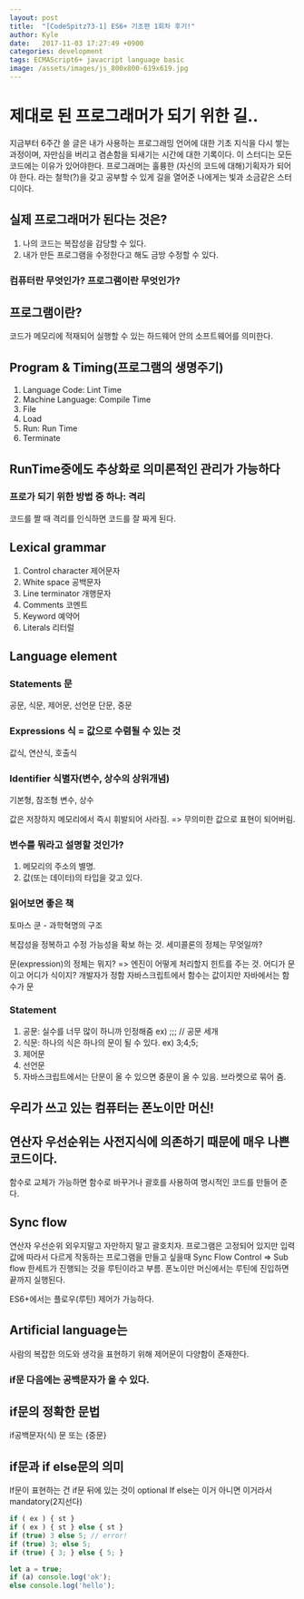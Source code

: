 ```yaml
---
layout: post
title:  "[CodeSpitz73-1] ES6+ 기초편 1회차 후기!"
author: Kyle
date:   2017-11-03 17:27:49 +0900
categories: development
tags: ECMAScript6+ javacript language basic
image: /assets/images/js_800x800-619x619.jpg
---
```

# 제대로 된 프로그래머가 되기 위한 길..
지금부터 6주간 쓸 글은 내가 사용하는 프로그래밍 언어에 대한 기초 지식을 다시 쌓는 과정이며,
자만심을 버리고 겸손함을 되새기는 시간에 대한 기록이다.
이 스터디는
모든 코드에는 이유가 있어야한다.
프로그래머는 훌륭한 (자신의 코드에 대해)기획자가 되어야 한다.
라는 철학(?)을 갖고 공부할 수 있게 길을 열어준 나에게는 빛과 소금같은 스터디이다.  

## 실제 프로그래머가 된다는 것은?
1. 나의 코드는 복잡성을 감당할 수 있다.
2. 내가 만든 프로그램을 수정한다고 해도 금방 수정할 수 있다.

### 컴퓨터란 무엇인가? 프로그램이란 무엇인가?

## 프로그램이란?
코드가 메모리에 적재되어 실행할 수 있는 하드웨어 안의 소프트웨어를 의미한다.

## Program & Timing(프로그램의 생명주기)
1. Language Code: Lint Time
2. Machine Language: Compile Time
3. File
4. Load
5. Run: Run Time
6. Terminate

## RunTime중에도 추상화로 의미론적인 관리가 가능하다

### 프로가 되기 위한 방법 중 하나: 격리
코드를 짤 때 격리를 인식하면 코드를 잘 짜게 된다.

## Lexical grammar

1. Control character 제어문자
2. White space 공백문자
3. Line terminator 개행문자
4. Comments 코멘트
5. Keyword 예약어
6. Literals 리터럴

## Language element

### Statements 문
공문, 식문, 제어문, 선언문		단문, 중문
### Expressions 식 = 값으로 수렴될 수 있는 것
값식, 연산식, 호출식
### Identifier 식별자(변수, 상수의 상위개념)
기본형, 참조형		변수, 상수

값은 저장하지 메모리에서 즉시 휘발되어 사라짐. => 무의미한 값으로 표현이 되어버림.

### 변수를 뭐라고 설명할 것인가? 
1. 메모리의 주소의 별명.
2. 값(또는 데이터)의 타입을 갖고 있다.

### 읽어보면 좋은 책
토마스 쿤 - 과학혁명의 구조

복잡성을 정복하고 수정 가능성을 확보 하는 것.
세미콜론의 정체는 무엇일까?

문(expression)의 정체는 뭐지? => 엔진이 어떻게 처리할지 힌트를 주는 것.
어디가 문이고 어디가 식이지? 개발자가 정함
자바스크립트에서 함수는 값이지만 자바에서는 함수가 문

### Statement
1. 공문: 실수를 너무 많이 하니까 인정해줌 ex) ;;; // 공문 세개
2. 식문: 하나의 식은 하나의 문이 될 수 있다. ex) 3;4;5;
3. 제어문
4. 선언문
5. 자바스크립트에서는 단문이 올 수 있으면 중문이 올 수 있음. 브라켓으로 묶어 줌.

## 우리가 쓰고 있는 컴퓨터는 폰노이만 머신!

## 연산자 우선순위는 사전지식에 의존하기 때문에 매우 나쁜 코드이다.
함수로 교체가 가능하면 함수로 바꾸거나 괄호를 사용하여 명시적인 코드를 만들어 준다.

## Sync flow
연산자 우선순위 외우지말고 자만하지 말고 괄호치자.
프로그램은 고정되어 있지만 입력 값에 따라서 다르게 작동하는 프로그램을 만들고 싶을때
Sync Flow Control => Sub flow
한세트가 진행되는 것을 루틴이라고 부름.
폰노이만 머신에서는 루틴에 진입하면 끝까지 실행된다.

ES6+에서는 플로우(루틴) 제어가 가능하다.

## Artificial language는
사람의 복잡한 의도와 생각을 표현하기 위해 제어문이 다양함이 존재한다.

### if문 다음에는 공백문자가 올 수 있다.

## if문의 정확한 문법
if공백문자(식) 문 또는 {중문}

## if문과 if else문의 의미
If문이 표현하는 건 if문 뒤에 있는 것이 optional
If else는 이거 아니면 이거라서 mandatory(2지선다)

```javascript
if ( ex ) { st }
if ( ex ) { st } else { st }
if (true) 3 else 5; // error!
if (true) 3; else 5;
if (true) { 3; } else { 5; }
```

```javascript
let a = true;
if (a) console.log('ok');
else console.log('hello');
```